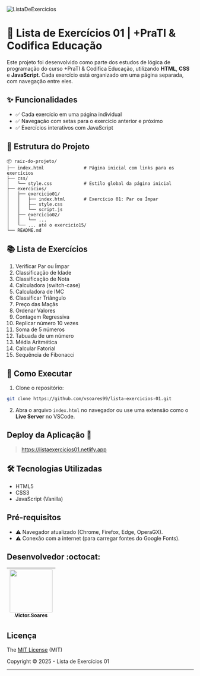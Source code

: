 
![ListaDeExercicios](https://github.com/user-attachments/assets/a250d59a-56e7-49a2-b635-fc045a44e48f)


# 🧠 Lista de Exercícios 01 | +PraTI & Codifica Educação

Este projeto foi desenvolvido como parte dos estudos de lógica de programação do curso +PraTI & Codifica Educação, utilizando **HTML**, **CSS** e **JavaScript**. Cada exercício está organizado em uma página separada, com navegação entre eles.

## ✨ Funcionalidades

- ✅ Cada exercício em uma página individual
- ✅ Navegação com setas para o exercício anterior e próximo
- ✅ Exercícios interativos com JavaScript

## 📁 Estrutura do Projeto

```
📦 raiz-do-projeto/
├── index.html               # Página inicial com links para os exercícios
├── css/
│   └── style.css            # Estilo global da página inicial
├── exercicios/
│   ├── exercicio01/
│   │   ├── index.html       # Exercício 01: Par ou Ímpar
│   │   ├── style.css
│   │   └── script.js
│   ├── exercicio02/
│   │   └── ...
│   └── ... até o exercicio15/
└── README.md
```

## 📚 Lista de Exercícios

1. Verificar Par ou Ímpar  
2. Classificação de Idade  
3. Classificação de Nota  
4. Calculadora (switch-case)  
5. Calculadora de IMC  
6. Classificar Triângulo  
7. Preço das Maçãs  
8. Ordenar Valores  
9. Contagem Regressiva  
10. Replicar número 10 vezes  
11. Soma de 5 números  
12. Tabuada de um número  
13. Média Aritmética  
14. Calcular Fatorial  
15. Sequência de Fibonacci  

## 🚀 Como Executar

1. Clone o repositório:

```bash
git clone https://github.com/vsoares99/lista-exercicios-01.git
```

2. Abra o arquivo `index.html` no navegador ou use uma extensão como o **Live Server** no VSCode.

## Deploy da Aplicação :dash:

> https://listaexercicios01.netlify.app

## 🛠 Tecnologias Utilizadas

- HTML5
- CSS3
- JavaScript (Vanilla)

## Pré-requisitos

- :warning: Navegador atualizado (Chrome, Firefox, Edge, OperaGX).
- :warning:  Conexão com a internet (para carregar fontes do Google Fonts).

## Desenvolvedor :octocat:

| [<img src="https://avatars.githubusercontent.com/u/100941005?v=4" width=115><br><sub>Victor Soares</sub>](https://github.com/vsoares99) |
| :---: |

## Licença 

The [MIT License]() (MIT)

Copyright :copyright: 2025 - Lista de Exercícios 01

---
